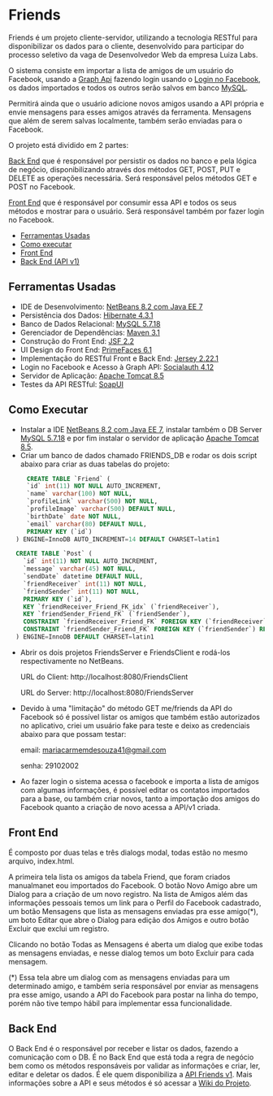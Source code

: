 # Friends
Friends é um projeto cliente-servidor, utilizando a tecnologia RESTful para disponibilizar os dados para o cliente, desenvolvido para participar do processo seletivo da vaga de Desenvolvedor Web da empresa Luiza Labs. 

O sistema consiste em importar a lista de amigos de um usuário do Facebook, usando a [Graph Api](https://developers.facebook.com/docs/graph-api) fazendo login usando o [Login no Facebook](https://developers.facebook.com/docs/facebook-login), os dados importados e todos os outros serão salvos em banco [MySQL](https://www.mysql.com/).

Permitirá ainda que o usuário adicione novos amigos usando a API própria e envie mensagens para esses amigos através da ferramenta. Mensagens que além de serem salvas localmente, também serão enviadas para o Facebook.

O projeto está dividido em 2 partes: 

[Back End](#back-end) que é responsável por persistir os dados no banco e pela lógica de negócio, disponibilizando através dos métodos GET, POST, PUT e DELETE as operações necessária. Será responsável pelos métodos GET e POST no Facebook.

[Front End](#front-end) que é responsável por consumir essa API e todos os seus métodos e mostrar para o usuário. Será responsável também por fazer login no Facebook.

- [Ferramentas Usadas](#ferramentas-usadas)
- [Como executar](#como-executar)
- [Front End](#front-end)
- [Back End (API v1)](#back-end)

## Ferramentas Usadas

- IDE de Desenvolvimento: [NetBeans 8.2 com Java EE 7](https://netbeans.org)
- Persistência dos Dados: [Hibernate 4.3.1](http://hibernate.org/)
- Banco de Dados Relacional: [MySQL 5.7.18](https://www.mysql.com)
- Gerenciador de Dependências: [Maven 3.1](https://maven.apache.org/)
- Construção do Front End: [JSF 2.2](https://javaee.github.io/javaserverfaces-spec/)
- UI Design do Front End: [PrimeFaces 6.1](https://www.primefaces.org/)
- Implementação do RESTful Front e Back End: [Jersey 2.22.1](https://github.com/jersey)
- Login no Facebook e Acesso à Graph API: [Socialauth 4.12](https://github.com/3pillarlabs/socialauth)
- Servidor de Aplicação: [Apache Tomcat 8.5](http://tomcat.apache.org/)
- Testes da API RESTful: [SoapUI](https://www.soapui.org/) 

## Como Executar

- Instalar a IDE [NetBeans 8.2 com Java EE 7](https://netbeans.org), instalar também o DB Server [MySQL 5.7.18](https://www.mysql.com) e por fim instalar o servidor de aplicação [Apache Tomcat 8.5](http://tomcat.apache.org/).
- Criar um banco de dados chamado FRIENDS_DB e rodar os dois script abaixo para criar as duas tabelas do projeto:

```SQL
     CREATE TABLE `Friend` (
     `id` int(11) NOT NULL AUTO_INCREMENT,
     `name` varchar(100) NOT NULL,
     `profileLink` varchar(500) NOT NULL,
     `profileImage` varchar(500) DEFAULT NULL,
     `birthDate` date NOT NULL,
     `email` varchar(80) DEFAULT NULL,
     PRIMARY KEY (`id`)
  ) ENGINE=InnoDB AUTO_INCREMENT=14 DEFAULT CHARSET=latin1

  CREATE TABLE `Post` (
    `id` int(11) NOT NULL AUTO_INCREMENT,
    `message` varchar(45) NOT NULL,
    `sendDate` datetime DEFAULT NULL,
    `friendReceiver` int(11) NOT NULL,
    `friendSender` int(11) NOT NULL,
    PRIMARY KEY (`id`),
    KEY `friendReceiver_Friend_FK_idx` (`friendReceiver`),
    KEY `friendSender_Friend_FK` (`friendSender`),
    CONSTRAINT `friendReceiver_Friend_FK` FOREIGN KEY (`friendReceiver`) REFERENCES `Friend` (`id`) ON DELETE NO ACTION O N     UPDATE NO ACTION,
    CONSTRAINT `friendSender_Friend_FK` FOREIGN KEY (`friendSender`) REFERENCES `Friend` (`id`) ON DELETE NO ACTION ON           UPDATE NO ACTION
  ) ENGINE=InnoDB DEFAULT CHARSET=latin1
```
- Abrir os dois projetos FriendsServer e FriendsClient e rodá-los respectivamente no NetBeans.

    URL do Client: http://localhost:8080/FriendsClient
    
    URL do Server: http://localhost:8080/FriendsServer

- Devido à uma "limitação" do método GET me/friends da API do Facebook só é possível listar os amigos que também estão autorizados no aplicativo, criei um usuário fake para teste e deixo as credenciais abaixo para que possam testar:
    
    email: mariacarmemdesouza41@gmail.com
    
    senha: 29102002

- Ao fazer login o sistema acessa o facebook e importa a lista de amigos com algumas informações, é possível editar os contatos importados para a base, ou também criar novos, tanto a importação dos amigos do Facebook quanto a criação de novo acessa a API/v1 criada.

## Front End

É composto por duas telas e três dialogs modal, todas estão no mesmo arquivo, index.html.

A primeira tela lista os amigos da tabela Friend, que foram criados manualmanet eou importados do Facebook. O botão Novo Amigo abre um Dialog para a criação de um novo registro. Na lista de Amigos além das informações pessoais temos um link para o Perfil do Facebook cadastrado, um botão Mensagens que lista as mensagens enviadas pra esse amigo(*), um boto Editar que abre o Dialog para edição dos Amigos e outro botão Excluir que exclui um registro.

Clicando no botão Todas as Mensagens é aberta um dialog que exibe todas as mensagens enviadas, e nesse dialog temos um boto Excluir para cada mensagem.

(*) Essa tela abre um dialog com as mensagens enviadas para um determinado amigo, e também seria responsável por enviar as mensagens pra esse amigo, usando a API do Facebook para postar na linha do tempo, porém não tive tempo hábil para implementar essa funcionalidade.

## Back End

O Back End é o responsável por receber e listar os dados, fazendo a comunicação com o DB. É no Back End que está toda a regra de negócio bem como os métodos responsáveis por validar as informações e criar, ler, editar e deletar os dados. É ele quem disponibiliza a [API Friends v1](https://github.com/alanfrnk/friends/wiki). Mais informações sobre a API e seus métodos é só acessar a [Wiki do Projeto](https://github.com/alanfrnk/friends/wiki).

